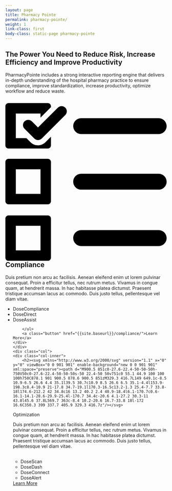 ```yaml
---
layout: page
title: Pharmacy Pointe
permalink: pharmacy-pointe/
weight: 1
link-class: first
body-class: static-page pharmacy-pointe 
---
```


<div class="content">
	<h2>The Power You Need to Reduce Risk, Increase Efficiency and Improve Productivity</h2>
	<p>PharmacyPointe includes a strong interactive reporting engine that delivers in-depth understanding of the hospital pharmacy practice to ensure compliance, improve standardization, increase productivity, optimize workflow and reduce waste. </p>
	
</div>

<div class="content">
	<div class="col">
	<div class="col-inner">	
		<h2><svg xmlns="http://www.w3.org/2000/svg" version="1.1" x="0" y="0" viewBox="0 0 404 396.2" enable-background="new 0 0 404 396.2" xml:space="preserve"><path d="M7.9 396.2h98.3c4.4 0 8-3.6 8-7.9v-98.3c0-4.4-3.6-7.9-8-7.9H7.9c-4.4 0-7.9 3.6-7.9 7.9v98.3C0 392.6 3.6 396.2 7.9 396.2L7.9 396.2zM26.2 308.2H88V370H26.2V308.2zM26.2 308.2 7.9 254.3h98.3c4.4 0 8-3.6 8-7.9V148c0-4.4-3.6-7.9-8-7.9H7.9c-4.4 0-7.9 3.6-7.9 7.9v98.3C0 250.7 3.6 254.3 7.9 254.3L7.9 254.3zM26.2 166.3H88v61.7H26.2V166.3zM26.2 166.3 81.7 106.2c-6.7 0-13.4-2.6-18.5-7.7L52.8 88.2H26.2V26.4H88v10.2l26.2-26.2V8.1c0-4.4-3.6-7.9-8-7.9H7.9C3.6 0.2 0 3.8 0 8.1v98.3c0 4.4 3.6 7.9 7.9 7.9h98.3c4.4 0 8-3.6 8-7.9V84.6l-14 14C95.1 103.6 88.4 106.2 81.7 106.2L81.7 106.2zM81.7 106.2 150.1 11.6c-5.1-5.1-13.4-5.1-18.5 0L81.7 61.4 66.4 46.1c-5.1-5.1-13.4-5.1-18.5 0 -5.1 5.1-5.1 13.4 0 18.5l24.6 24.6c2.6 2.6 5.9 3.8 9.3 3.8 3.4 0 6.7-1.3 9.3-3.8l59.1-59.1C155.2 25 155.2 16.7 150.1 11.6L150.1 11.6zM150.1 11.6"/><rect fill="none" width="153.8" height="395"/><path d="M384 78H190c-11 0-20-9-20-20s9-20 20-20h194c11 0 20 9 20 20S395 78 384 78zM384 217.5H190c-11 0-20-9-20-20s9-20 20-20h194c11 0 20 9 20 20S395 217.5 384 217.5zM384 359.1H190c-11 0-20-9-20-20s9-20 20-20h194c11 0 20 9 20 20S395 359.1 384 359.1z"/></svg> Compliance</h2>
		<p>Duis pretium non arcu ac facilisis. Aenean eleifend enim ut lorem pulvinar consequat. Proin a efficitur tellus, nec rutrum metus. Vivamus in congue quam, at hendrerit massa. In hac habitasse platea dictumst. Praesent tristique accumsan lacus ac commodo. Duis justo tellus, pellentesque vel diam vitae.</p>
		<ul>
			<li><span>DoseCompliance</span></li>
			<li><span>DoseDirect</span></li>
			<li><span>DoseAssist</span></li>
			
		</ul>
		<a class="button" href="{{site.baseurl}}/compliance/">Learn More</a>
	</div>
	</div>
	<div class="col">
	<div class="col-inner">	
		<h2><svg xmlns="http://www.w3.org/2000/svg" version="1.1" x="0" y="0" viewBox="0 0 901 901" enable-background="new 0 0 901 901" xml:space="preserve"><path d="M900.5 851c0-27.6-22.4-50-50-50h-750V50c0-27.6-22.4-50-50-50s-50 22.4-50 50v751c0 55.1 44.9 100 100 100h750C878.1 901 900.5 878.6 900.5 851zM329.3 416.7L149 649.1c-8.5 10.9-6.5 26.6 4.4 35.1l39.5 30.7c10.9 8.5 26.6 6.5 35.1-4.4l153.9-198.3c8.4-10.9 21-17.8 34.7-19.1l170.3-16.5c13.2-1.3 25.4-7.7 33.8-18l174.6-212.2 42 34.8c16 13.2 40.2 2.4 40.9-18.4l6.1-170.7c0.6-16.1-14.1-28.6-29.9-25.4l-170.7 34.4c-20.6 4.1-27.2 30.3-11 43.8l45.6 37.8L569.7 363c-8.4 10.2-20.6 16.7-33.8 18l-172 16.6C350.3 399 337.7 405.9 329.3 416.7z"/></svg>
 Optimization</h2>
		<p>Duis pretium non arcu ac facilisis. Aenean eleifend enim ut lorem pulvinar consequat. Proin a efficitur tellus, nec rutrum metus. Vivamus in congue quam, at hendrerit massa. In hac habitasse platea dictumst. Praesent tristique accumsan lacus ac commodo. Duis justo tellus, pellentesque vel diam vitae.</p>
		<ul>			
			<li><span>DoseScan</span></li>
			<li><span>DoseDash</span></li>
			<li><span>DoseConnect</span></li>
			<li><span>DoseAlert</span></li>
		</ul>
		<a class="button" href="{{site.baseurl}}/optimization/">Learn More</a>
	</div>
	</div>
</div>